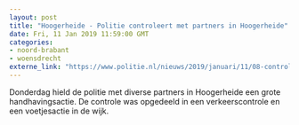 ```yaml
---
layout: post
title: "Hoogerheide - Politie controleert met partners in Hoogerheide"
date: Fri, 11 Jan 2019 11:59:00 GMT
categories: 
- noord-brabant 
- woensdrecht 
externe_link: "https://www.politie.nl/nieuws/2019/januari/11/08-controle-hoogerheide.html"
---
```


Donderdag hield de politie met diverse partners in Hoogerheide een grote handhavingsactie. De controle was opgedeeld in een verkeerscontrole en een voetjesactie in de wijk.
